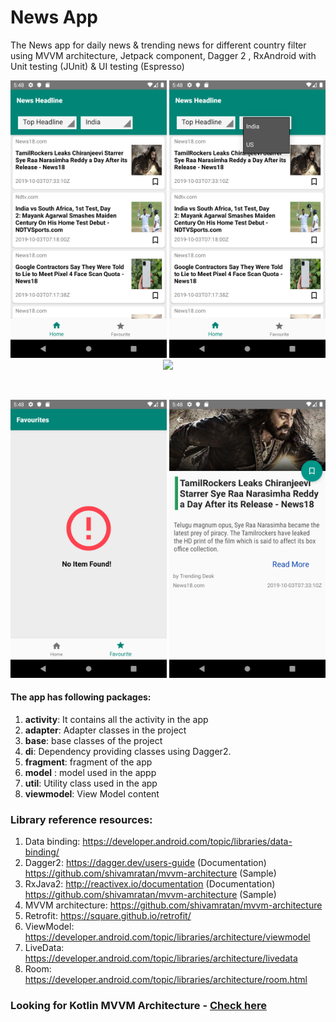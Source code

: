 # News App

The News app for daily news & trending news for different country filter using MVVM architecture, Jetpack component, Dagger 2 , RxAndroid with Unit testing (JUnit) & UI testing (Espresso)
<p align="center">
        <img src="img/news_app_sc1.png" width="250">
        <img src="img/news_app_sc2.png" width="250">
        <img src="https://media.giphy.com/media/M95W5LzyBq3boBbCks/giphy.gif" width="250">
</p>
<br>
<p align="center">
       <img src="img/news_app_sc3.png" width="250">
       <img src="img/news_app_sc4.png" width="250"> 
</p>


#### The app has following packages:
1. **activity**: It contains all the activity in the app
2. **adapter**: Adapter classes in the project
3. **base**: base classes of the project
4. **di**: Dependency providing classes using Dagger2.
5. **fragment**: fragment of the app
6. **model** : model used in the appp
7. **util**: Utility class used in the app
8. **viewmodel**: View Model content 


### Library reference resources:
1. Data binding: https://developer.android.com/topic/libraries/data-binding/
2. Dagger2:  https://dagger.dev/users-guide (Documentation)
             https://github.com/shivamratan/mvvm-architecture (Sample)
3. RxJava2: http://reactivex.io/documentation (Documentation)
            https://github.com/shivamratan/mvvm-architecture (Sample)
4. MVVM architecture: https://github.com/shivamratan/mvvm-architecture
5. Retrofit: https://square.github.io/retrofit/
6. ViewModel: https://developer.android.com/topic/libraries/architecture/viewmodel
7. LiveData:  https://developer.android.com/topic/libraries/architecture/livedata
8. Room: https://developer.android.com/topic/libraries/architecture/room.html


### Looking for Kotlin MVVM Architecture - [Check here](https://github.com/shivamratan/mvvm-architecture)